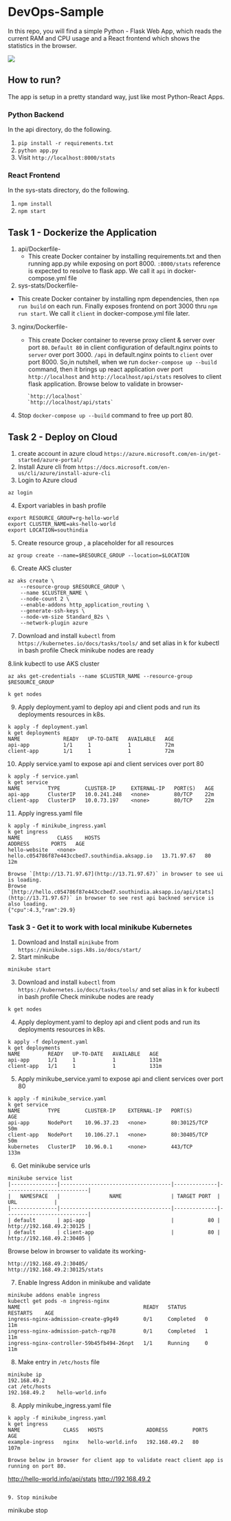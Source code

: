 # DevOps-Sample

In this repo, you will find a simple Python - Flask Web App, which reads the current RAM and CPU usage and a React frontend which shows the statistics in the browser.

![](./img/readme.jpg)

## How to run?

The app is setup in a pretty standard way, just like most Python-React Apps.

### Python Backend
In the api directory, do the following. 
1. `pip install -r requirements.txt`
2. `python app.py`
3. Visit `http://localhost:8000/stats`


### React Frontend
In the sys-stats directory, do the following.
1. `npm install`
2. `npm start`

## Task 1 - Dockerize the Application

1. api/Dockerfile-
   - This create Docker container by installing requirements.txt and then running app.py while exposing on port 8000. `:8000/stats` reference is expected to resolve to flask app. We call it `api` in docker-compose.yml file
2. sys-stats/Dockerfile-
  - This create Docker container by installing npm dependencies, then `npm run build` on each run. Finally exposes frontend 
    on port 3000 thru `npm run start`. We call it `client` in docker-compose.yml file later.
3. nginx/Dockerfile-
   - This create Docker container to reverse proxy client & server over port `80`. `Default 80` in client configuration of default.nginx points to `server` over port 3000. `/api` in default.nginx points to `client` over port 8000.
   So,in nutshell, when we run `docker-compose up --build` command, then it brings up react application over port `http://localhost` and `http://localhost/api/stats` resolves to client flask application. Browse below to validate in browser-
   ```
      `http://localhost` 
      `http://localhost/api/stats`
   ```

4. Stop `docker-compose up --build` command to free up port 80.

## Task 2 - Deploy on Cloud

1. create account in azure cloud `https://azure.microsoft.com/en-in/get-started/azure-portal/`
2. Install Azure cli from `https://docs.microsoft.com/en-us/cli/azure/install-azure-cli`
3. Login to Azure cloud
```
az login
```
4. Export variables in bash profile
```
export RESOURCE_GROUP=rg-hello-world
export CLUSTER_NAME=aks-hello-world
export LOCATION=southindia
```
5. Create resource group  , a placeholder for all resources
```
az group create --name=$RESOURCE_GROUP --location=$LOCATION
```

6. Create AKS cluster
```
az aks create \
    --resource-group $RESOURCE_GROUP \
    --name $CLUSTER_NAME \
    --node-count 2 \
    --enable-addons http_application_routing \
    --generate-ssh-keys \
    --node-vm-size Standard_B2s \
    --network-plugin azure
   ```
7.  Download and install `kubectl` from `https://kubernetes.io/docs/tasks/tools/` and set alias in k for kubectl in bash profile
Check minikube nodes are ready  

8.link kubectl to use AKS cluster
```
az aks get-credentials --name $CLUSTER_NAME --resource-group $RESOURCE_GROUP
```

```
k get nodes
```

9. Apply deployment.yaml to deploy api and client pods and run its deployments resources in k8s.
```
k apply -f deployment.yaml
k get deployments
NAME              READY   UP-TO-DATE   AVAILABLE   AGE
api-app           1/1     1            1           72m
client-app        1/1     1            1           72m
```
10. Apply service.yaml to expose api and client services over port 80

```
k apply -f service.yaml
k get service
NAME         TYPE        CLUSTER-IP     EXTERNAL-IP   PORT(S)   AGE
api-app      ClusterIP   10.0.241.248   <none>        80/TCP    22m
client-app   ClusterIP   10.0.73.197    <none>        80/TCP    22m
```
11. Apply ingress.yaml file

```
k apply -f minikube_ingress.yaml
k get ingress
NAME            CLASS    HOSTS                                             ADDRESS       PORTS   AGE
hello-website   <none>   hello.c054786f87e443ccbed7.southindia.aksapp.io   13.71.97.67   80      12m
```
```
Browse `[http://13.71.97.67](http://13.71.97.67)` in browser to see ui is loading.
Browse  `[http://hello.c054786f87e443ccbed7.southindia.aksapp.io/api/stats](http://13.71.97.67)` in browser to see rest api backned service is also loading. 
{"cpu":4.3,"ram":29.9}
```

### Task 3 - Get it to work with local minikube Kubernetes

1. Download and Install `minikube` from `https://minikube.sigs.k8s.io/docs/start/`  
2. Start minikube
```
minikube start
```
3. Download and install `kubectl` from `https://kubernetes.io/docs/tasks/tools/` and set alias in k for kubectl in bash profile
Check minikube nodes are ready  

```
k get nodes
```

4. Apply deployment.yaml to deploy api and client pods and run its deployments resources in k8s.
```
k apply -f deployment.yaml
k get deployments
NAME         READY   UP-TO-DATE   AVAILABLE   AGE
api-app      1/1     1            1           131m
client-app   1/1     1            1           131m
```
5. Apply minikube_service.yaml to expose api and client services over port 80

```
k apply -f minikube_service.yaml
k get service
NAME         TYPE        CLUSTER-IP    EXTERNAL-IP   PORT(S)        AGE
api-app      NodePort    10.96.37.23   <none>        80:30125/TCP   50m
client-app   NodePort    10.106.27.1   <none>        80:30405/TCP   50m
kubernetes   ClusterIP   10.96.0.1     <none>        443/TCP        133m
```
6. Get minikube service urls
```
minikube service list
|---------------|------------------------------------|--------------|---------------------------|
|   NAMESPACE   |                NAME                | TARGET PORT  |            URL            |
|---------------|------------------------------------|--------------|---------------------------|
| default       | api-app                            |           80 | http://192.168.49.2:30125 |
| default       | client-app                         |           80 | http://192.168.49.2:30405 |
```
Browse below in browser to validate its working-
```
http://192.168.49.2:30405/
http://192.168.49.2:30125/stats
```

7. Enable Ingress Addon in minikube and validate

```
minikube addons enable ingress
kubectl get pods -n ingress-nginx
NAME                                        READY   STATUS      RESTARTS    AGE
ingress-nginx-admission-create-g9g49        0/1     Completed   0          11m
ingress-nginx-admission-patch-rqp78         0/1     Completed   1          11m
ingress-nginx-controller-59b45fb494-26npt   1/1     Running     0          11m
```
8. Make entry in `/etc/hosts` file
```
minikube ip
192.168.49.2
cat /etc/hosts
192.168.49.2    hello-world.info
```
8. Apply minikube_ingress.yaml file

```
k apply -f minikube_ingress.yaml
k get ingress
NAME              CLASS   HOSTS              ADDRESS        PORTS   AGE
example-ingress   nginx   hello-world.info   192.168.49.2   80      107m

Browse below in browser for client app to validate react client app is running on port 80.
```
http://hello-world.info/api/stats
http://192.168.49.2
```

9. Stop minikube
```
minikube stop
```